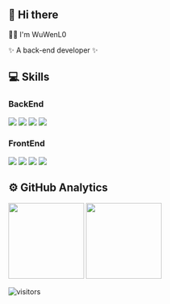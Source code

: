 ## 👋 Hi there

<p>👋🏼 I'm WuWenL0 </p>
<p>✨ A back-end developer ✨</p>

## :computer: Skills

### BackEnd
<img src="https://img.shields.io/badge/Java-007396?style=for-the-badge&logo=CoffeeScript&logoColor=white"> <img src="https://img.shields.io/badge/Spring-6DB33F?style=for-the-badge&logo=Spring&logoColor=white"> <img src="https://img.shields.io/badge/Spring Boot-6DB33F?style=for-the-badge&logo=SpringBoot&logoColor=white"> <img src="https://img.shields.io/badge/Spring Cloud-6DB33F?style=for-the-badge&logo=iCloud&logoColor=white">

### FrontEnd
<img src="https://img.shields.io/badge/javascript-F7DF1E?style=for-the-badge&logo=javascript&logoColor=black"> <img src="https://img.shields.io/badge/tavascript-3178C6?style=for-the-badge&logo=TypeScript&logoColor=black"> <img src="https://img.shields.io/badge/vue-4FC08D?style=for-the-badge&logo=Vue.js&logoColor=black"> <img src="https://img.shields.io/badge/flutter-02569B?style=for-the-badge&logo=Flutter&logoColor=black">

## ⚙️ GitHub Analytics
<div>
  <img height="150em" src="https://github-readme-stats-git-masterrstaa-rickstaa.vercel.app/api?username=WuWenL0&show_icons=true&layout=compact&hide=stars&count_private=true" />
  <img height="150em" src="https://github-readme-stats-git-masterrstaa-rickstaa.vercel.app/api/top-langs/?username=WuWenL0&layout=compact&count_private=true&hide=html" /> 
</div> 

![visitors](https://visitor-badge.glitch.me/badge?page_id=WuWenL0.visitor-badge)
